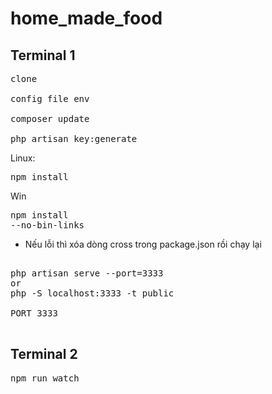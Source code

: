 # home_made_food

## Terminal 1

<pre>
clone

config file env

composer update

php artisan key:generate
</pre>

Linux: <pre>npm install</pre>
Win <pre>npm install --no-bin-links</pre>

-   Nếu lỗi thì xóa dòng cross trong package.json rồi chạy lại

<pre>

php artisan serve --port=3333
or
php -S localhost:3333 -t public

PORT 3333

</pre>

## Terminal 2

<pre>
npm run watch
</pre>
